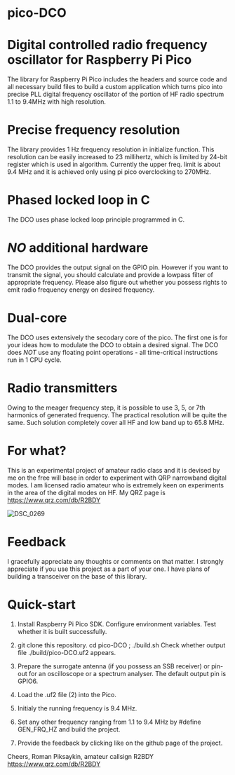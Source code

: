 # pico-DCO
# Digital controlled radio frequency oscillator for Raspberry Pi Pico 

The library for Raspberry Pi Pico includes the headers and source code and all 
necessary build files to build a custom application which turns pico into
precise PLL digital frequency oscillator of the portion of HF radio spectrum
1.1 to 9.4MHz with high resolution.

# Precise frequency resolution
The library provides 1 Hz frequency resolution in initialize function. This
resolution can be easily increased to 23 millihertz, which is limited by
24-bit register which is used in algorithm.
Currently the upper freq. limit is about 9.4 MHz and it is achieved only using 
pi pico overclocking to 270MHz.

# Phased locked loop in C
The DCO uses phase locked loop principle programmed in C.

# *NO* additional hardware
The DCO provides the output signal on the GPIO pin. However if you want to
transmit the signal, you should calculate and provide a lowpass filter of
appropriate frequency. Please also figure out whether you possess rights
to emit radio frequency energy on desired frequency.

# Dual-core
The DCO uses extensively the secodary core of the pico. The first one is for
your ideas how to modulate the DCO to obtain a desired signal.
The DCO does *NOT* use any floating point operations - all time-critical 
instructions run in 1 CPU cycle.

# Radio transmitters
Owing to the meager frequency step, it is possible to use 3, 5, or 7th harmonics 
of generated frequency. The practical resolution will be quite the same. Such 
solution completely cover all HF and low band up to 65.8 MHz.

# For what?
This is an experimental project of amateur radio class and it is devised by me on 
the free will base in order to experiment with QRP narrowband digital modes.
I am licensed radio amateur who is extremely keen on experiments in the area
of the digital modes on HF. My QRZ page is https://www.qrz.com/db/R2BDY

![DSC_0269](https://github.com/RPiks/pico-DCO/assets/47501785/dfa3ae65-5ceb-46cb-a4ec-bf7b5defc5ec)

# Feedback
I gracefully appreciate any thoughts or comments on that matter.
I strongly appreciate if you use this project as a part of your one.
I have plans of building a transceiver on the base of this library.

# Quick-start
1. Install Raspberry Pi Pico SDK. Configure environment variables. Test whether 
it is built successfully.

2. git clone this repository. cd pico-DCO ; ./build.sh
Check whether output file ./build/pico-DCO.uf2 appears.

3. Prepare the surrogate antenna (if you possess an SSB receiver) or pin-out
for an oscilloscope or a spectrum analyser. The default output pin is GPIO6.

4. Load the .uf2 file (2) into the Pico.

5. Initialy the running frequency is 9.4 MHz.

6. Set any other frequency ranging from 1.1 to 9.4 MHz by #define GEN_FRQ_HZ and build the project. 

7. Provide the feedback by clicking like on the github page of the project.


Cheers,
Roman Piksaykin, amateur callsign R2BDY
https://www.qrz.com/db/R2BDY
